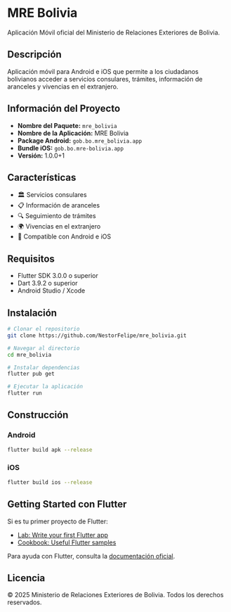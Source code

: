 # MRE Bolivia

Aplicación Móvil oficial del Ministerio de Relaciones Exteriores de Bolivia.

## Descripción

Aplicación móvil para Android e iOS que permite a los ciudadanos bolivianos acceder a servicios consulares, trámites, información de aranceles y vivencias en el extranjero.

## Información del Proyecto

- **Nombre del Paquete:** `mre_bolivia`
- **Nombre de la Aplicación:** MRE Bolivia
- **Package Android:** `gob.bo.mre_bolivia.app`
- **Bundle iOS:** `gob.bo.mre-bolivia.app`
- **Versión:** 1.0.0+1

## Características

- 🏛️ Servicios consulares
- 📋 Información de aranceles
- 🔍 Seguimiento de trámites
- 🌍 Vivencias en el extranjero
- 📱 Compatible con Android e iOS

## Requisitos

- Flutter SDK 3.0.0 o superior
- Dart 3.9.2 o superior
- Android Studio / Xcode

## Instalación

```bash
# Clonar el repositorio
git clone https://github.com/NestorFelipe/mre_bolivia.git

# Navegar al directorio
cd mre_bolivia

# Instalar dependencias
flutter pub get

# Ejecutar la aplicación
flutter run
```

## Construcción

### Android

```bash
flutter build apk --release
```

### iOS

```bash
flutter build ios --release
```

## Getting Started con Flutter

Si es tu primer proyecto de Flutter:

- [Lab: Write your first Flutter app](https://flutter.dev/docs/get-started/codelab)
- [Cookbook: Useful Flutter samples](https://flutter.dev/docs/cookbook)

Para ayuda con Flutter, consulta la [documentación oficial](https://flutter.dev/docs).

## Licencia

© 2025 Ministerio de Relaciones Exteriores de Bolivia. Todos los derechos reservados.
